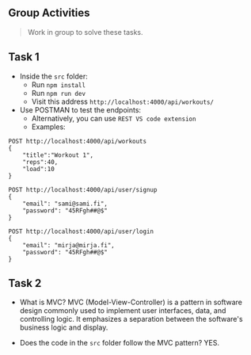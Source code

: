 ## Group Activities

> Work in group to solve these tasks.

## Task 1

- Inside the `src` folder:
  - Run `npm install`
  - Run `npm run dev`
  - Visit this address `http://localhost:4000/api/workouts/`
- Use POSTMAN to test the endpoints:
  - Alternatively, you can use `REST VS code extension`
  - Examples:

```http
POST http://localhost:4000/api/workouts
{
    "title":"Workout 1",
    "reps":40,
    "load":10
}
```

```http
POST http://localhost:4000/api/user/signup
{
    "email": "sami@sami.fi",
    "password": "45RFgh##@$"
}
```

```http
POST http://localhost:4000/api/user/login
{
    "email": "mirja@mirja.fi",
    "password": "45RFgh##@$"
}
```

## Task 2

- What is MVC?
MVC (Model-View-Controller) is a pattern in software design commonly used to implement user interfaces, data, and controlling logic. It emphasizes a separation between the software's business logic and display.

- Does the code in the `src` folder follow the MVC pattern? YES.

